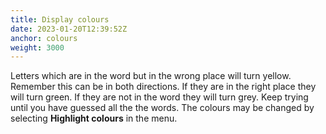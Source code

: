 ```yaml
---
title: Display colours
date: 2023-01-20T12:39:52Z
anchor: colours
weight: 3000
---
```


Letters which are in the word but in the wrong place will turn
yellow. Remember this can be in both directions. If they are in the
right place they will turn green. If they are not in the word they
will turn grey. Keep trying until you have guessed all the the
words. The colours may be changed by selecting **Highlight colours**
in the menu.
